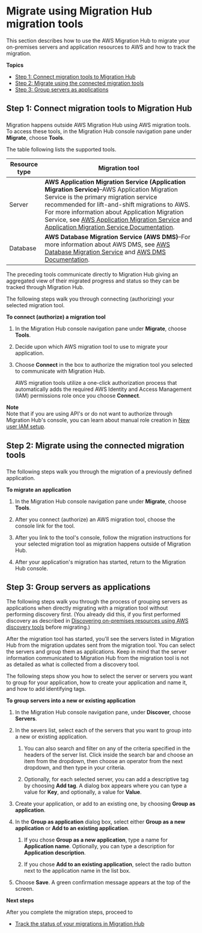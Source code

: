 # Migrate using Migration Hub migration tools<a name="migrate-wt-migrate"></a>

This section describes how to use the AWS Migration Hub to migrate your on\-premises servers and application resources to AWS and how to track the migration\.

**Topics**
+ [Step 1: Connect migration tools to Migration Hub](#migrate-wt-auth-migrate-tools)
+ [Step 2: Migrate using the connected migration tools](#migrate-wt-migrate-using-tools)
+ [Step 3: Group servers as applications](#migrate-wt-group-as-applications)

## Step 1: Connect migration tools to Migration Hub<a name="migrate-wt-auth-migrate-tools"></a>

### <a name="migrate-step-1"></a>

Migration happens outside AWS Migration Hub using AWS migration tools\. To access these tools, in the Migration Hub console navigation pane under **Migrate**, choose **Tools**\.

The table following lists the supported tools\.


| Resource type | Migration tool | 
| --- | --- | 
|  Server  |  **AWS Application Migration Service \(Application Migration Service\)**–AWS Application Migration Service is the primary migration service recommended for lift\-and\-shift migrations to AWS\. For more information about Application Migration Service, see [AWS Application Migration Service](http://aws.amazon.com/application-migration-service/) and [Application Migration Service Documentation](https://docs.aws.amazon.com/mgn/index.html )\.   | 
| Database |  **AWS Database Migration Service \(AWS DMS\)**–For more information about AWS DMS, see [AWS Database Migration Service](http://aws.amazon.com/dms/) and [AWS DMS Documentation](https://docs.aws.amazon.com/dms/index.html)\.  | 

The preceding tools communicate directly to Migration Hub giving an aggregated view of their migrated progress and status so they can be tracked through Migration Hub\.

The following steps walk you through connecting \(authorizing\) your selected migration tool\.

**To connect \(authorize\) a migration tool**

1. In the Migration Hub console navigation pane under **Migrate**, choose **Tools**\.

1. Decide upon which AWS migration tool to use to migrate your application\.

1. Choose **Connect** in the box to authorize the migration tool you selected to communicate with Migration Hub\. 

   AWS migration tools utilize a one\-click authorization process that automatically adds the required AWS Identity and Access Management \(IAM\) permissions role once you choose **Connect**\.

**Note**  
Note that if you are using API's or do not want to authorize through Migration Hub's console, you can learn about manual role creation in [New user IAM setup](new-customer-setup.md)\.

## Step 2: Migrate using the connected migration tools<a name="migrate-wt-migrate-using-tools"></a>

### <a name="migrate-step-2"></a>

The following steps walk you through the migration of a previously defined application\.

**To migrate an application**

1. In the Migration Hub console navigation pane under **Migrate**, choose **Tools**\.

1. After you connect \(authorize\) an AWS migration tool, choose the console link for the tool\.

1. After you link to the tool's console, follow the migration instructions for your selected migration tool as migration happens outside of Migration Hub\.

1. After your application's migration has started, return to the Migration Hub console\.

## Step 3: Group servers as applications<a name="migrate-wt-group-as-applications"></a>

The following steps walk you through the process of grouping servers as applications when directly migrating with a migration tool without performing discovery first\. \(You already did this, if you first performed discovery as described in [Discovering on\-premises resources using AWS discovery tools](gs-new-user-discovery.md) before migrating\.\)

After the migration tool has started, you'll see the servers listed in Migration Hub from the migration updates sent from the migration tool\. You can select the servers and group them as applications\. Keep in mind that the server information communicated to Migration Hub from the migration tool is not as detailed as what is collected from a discovery tool\.

The following steps show you how to select the server or servers you want to group for your application, how to create your application and name it, and how to add identifying tags\.

**To group servers into a new or existing application**

1. In the Migration Hub console navigation pane, under **Discover**, choose **Servers**\.

1. In the severs list, select each of the servers that you want to group into a new or existing application\.

   1. You can also search and filter on any of the criteria specified in the headers of the server list\. Click inside the search bar and choose an item from the dropdown, then choose an operator from the next dropdown, and then type in your criteria\.

   1. Optionally, for each selected server, you can add a descriptive tag by choosing **Add tag**\. A dialog box appears where you can type a value for **Key**, and optionally, a value for **Value**\.

1. Create your application, or add to an existing one, by choosing **Group as application**\.

1. In the **Group as application** dialog box, select either **Group as a new application** or **Add to an existing application**\.

   1. If you chose **Group as a new application**, type a name for **Application name**\. Optionally, you can type a description for **Application description**\.

   1. If you chose **Add to an existing application**, select the radio button next to the application name in the list box\.

1. Choose **Save**\. A green confirmation message appears at the top of the screen\.

**Next steps**

After you complete the migration steps, proceed to
+ [Track the status of your migrations in Migration Hub](migrate-wt-track.md)